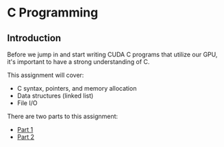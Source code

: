 # C Programming

## Introduction
Before we jump in and start writing CUDA C programs that utilize our GPU, it's important to have a strong understanding of C. 

This assignment will cover:
* C syntax, pointers, and memory allocation
* Data structures (linked list)
* File I/O

There are two parts to this assignment:
* [Part 1](./part1/README.md)
* [Part 2](./part2/README.md)



